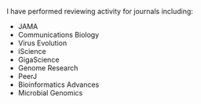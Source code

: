 I have performed reviewing activity for journals including:
- JAMA
- Communications Biology
- Virus Evolution
- iScience
- GigaScience
- Genome Research
- PeerJ
- Bioinformatics Advances
- Microbial Genomics
